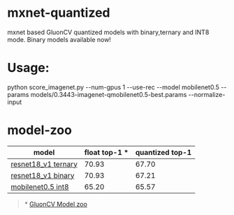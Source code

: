 # mxnet-quantized
mxnet based GluonCV quantized models with binary,ternary and INT8 mode.
Binary models available now!

# Usage:
python score_imagenet.py --num-gpus 1 --use-rec --model mobilenet0.5 --params models/0.3443-imagenet-qmobilenet0.5-best.params --normalize-input

# model-zoo


|model| float top-1 \*| quantized top-1 |
|--|--|--|
|[resnet18_v1 ternary](./models/0.3230-imagenet-tresnet18_v1-best.params)|70.93| 67.70|
|[resnet18_v1 binary](./models/0.3279-imagenet-bresnet18_v1-best.params)|70.93| 67.21|
|[mobilenet0.5 int8](./models/0.3443-imagenet-qmobilenet0.5-best.params)|65.20| 65.57 |

> \* [GluonCV Model zoo](https://gluon-cv.mxnet.io/model_zoo/classification.html)
